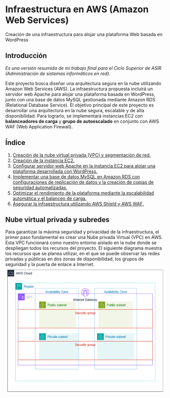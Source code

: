 # Infraestructura en AWS (Amazon Web Services)
Creación de una infraestructura para alojar una plataforma Web basada en WordPress

## Introducción
*Es una versión resumida de mi trabajo final para el Ciclo Superior de ASIR (Administración de sistemas informáticos en red).*

Este proyecto busca diseñar una arquitectura segura en la nube utilizando Amazon Web Services (AWS). La infraestructura propuesta incluirá un servidor web Apache para alojar una plataforma basada en WordPress, junto con una base de datos MySQL gestionada mediante Amazon RDS (Relational Database Service). El objetivo principal de este proyecto es desarrollar una arquitectura en la nube segura, escalable y de alta disponibilidad. Para lograrlo, se implementará instancias EC2 con **balanceadores de carga** y **grupo de autoescalado** en conjunto con AWS WAF (Web Application Firewall).


## Índice
1. [Creación de la nube virtual privada (VPC) y segmentación de red.](#id1)
2. [Creación de la instancia EC2.](#id2)
3. [Configurar servidor web Apache en la instancia EC2 para alojar una plataforma desarrollada con WordPress.](#id3)
4. [Implementar una base de datos MySQL en Amazon RDS con configuraciones de replicación de datos y la creación de copias de seguridad automatizadas.](#id4)
5. [Optimizar el rendimiento de la plataforma mediante la escalabilidad automática y el balanceo de carga.](#id5)
6. [Asegurar la infraestructura utilizando AWS Shield y AWS WAF.](#id6)


<div id='id1'></div>

## Nube virtual privada y subredes

Para garantizar la máxima seguridad y privacidad de la infraestructura, el primer paso fundamental es crear una Nube privada Virtual (VPC) en AWS. Esta VPC funcionará como nuestro entorno aislado en la nube donde se despliegan todos los recursos del proyecto. 
El siguiente diagrama muestra los recursos que se planea utilizar, en el que se puede observar las redes privadas y públicas en dos zonas de disponibilidad, los grupos de seguridad y la puerta de enlace a Internet.
![alt text](/images/image.png)